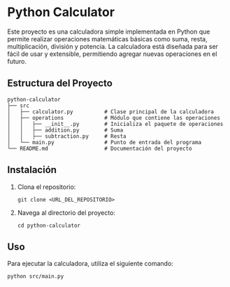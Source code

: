 # Python Calculator

Este proyecto es una calculadora simple implementada en Python que permite realizar operaciones matemáticas básicas como suma, resta, multiplicación, división y potencia. La calculadora está diseñada para ser fácil de usar y extensible, permitiendo agregar nuevas operaciones en el futuro.

## Estructura del Proyecto

```
python-calculator
├── src
│   ├── calculator.py          # Clase principal de la calculadora
│   ├── operations             # Módulo que contiene las operaciones
│   │   ├── __init__.py        # Inicializa el paquete de operaciones
│   │   ├── addition.py        # Suma
│   │   ├── subtraction.py     # Resta
│   └── main.py                # Punto de entrada del programa
└── README.md                  # Documentación del proyecto
```

## Instalación

1. Clona el repositorio:
   ```
   git clone <URL_DEL_REPOSITORIO>
   ```
2. Navega al directorio del proyecto:
   ```
   cd python-calculator
   ```

## Uso

Para ejecutar la calculadora, utiliza el siguiente comando:
```
python src/main.py
```
